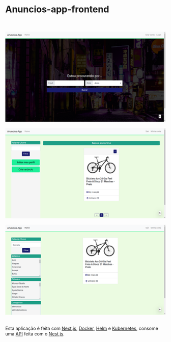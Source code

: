# Anuncios-app-frontend

<p>
<br/>
<br/>
<img src="images/1.png">
<br/>
<br/>
<img src="images/2.png">
<br/>
<br/>
<img src="images/3.png">
<br/>
<br/>

Esta aplicação é feita com [Next.js](https://nextjs.org/), [Docker](https://www.docker.com/), [Helm](https://helm.sh/) e [Kubernetes](https://kubernetes.io/pt-br/), consome uma [API](https://github.com/hudsonfranca/Anuncios-app-backend.git) feita com o [Nest.js](https://nestjs.com/).
  